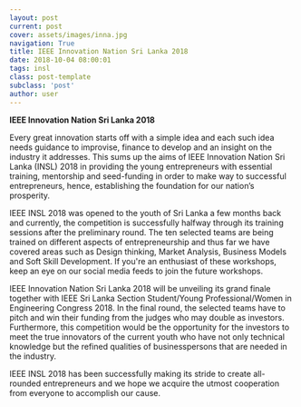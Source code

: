 ```yaml
---
layout: post
current: post
cover: assets/images/inna.jpg
navigation: True
title: IEEE Innovation Nation Sri Lanka 2018  
date: 2018-10-04 08:00:01
tags: insl
class: post-template
subclass: 'post'
author: user
---
```

**IEEE Innovation Nation Sri Lanka 2018**

Every great innovation starts off with a simple idea and each such idea needs guidance to improvise, finance to develop and an insight on the industry it addresses. This sums up the aims of IEEE Innovation Nation Sri Lanka (INSL) 2018 in providing the young entrepreneurs with essential training, mentorship and seed-funding in order to make way to successful entrepreneurs, hence, establishing the foundation for our nation’s prosperity.

IEEE INSL 2018 was opened to the youth of Sri Lanka a few months back and currently, the competition is successfully halfway through its training sessions after the preliminary round. The ten selected teams are being trained on different aspects of entrepreneurship and thus far we have covered areas such as Design thinking, Market Analysis, Business Models and Soft Skill Development. If you're an enthusiast of these workshops, keep an eye on our social media feeds to join the future workshops. 

IEEE Innovation Nation Sri Lanka 2018 will be unveiling its grand finale together with IEEE Sri Lanka Section Student/Young Professional/Women in Engineering Congress 2018. In the final round, the selected teams have to pitch and win their funding from the judges who may double as investors. Furthermore, this competition would be the opportunity for the investors to meet the true innovators of the current youth who have not only technical knowledge but the refined qualities of businesspersons that are needed in the industry.

IEEE INSL 2018 has been successfully making its stride to create all-rounded entrepreneurs and we hope we acquire the utmost cooperation from everyone to accomplish our cause.

